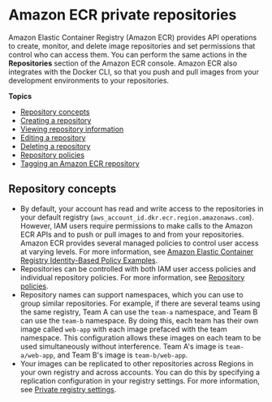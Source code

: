 # Amazon ECR private repositories<a name="Repositories"></a>

Amazon Elastic Container Registry \(Amazon ECR\) provides API operations to create, monitor, and delete image repositories and set permissions that control who can access them\. You can perform the same actions in the **Repositories** section of the Amazon ECR console\. Amazon ECR also integrates with the Docker CLI, so that you push and pull images from your development environments to your repositories\.

**Topics**
+ [Repository concepts](#repository-concepts)
+ [Creating a repository](repository-create.md)
+ [Viewing repository information](repository-info.md)
+ [Editing a repository](repository-edit.md)
+ [Deleting a repository](repository-delete.md)
+ [Repository policies](repository-policies.md)
+ [Tagging an Amazon ECR repository](ecr-using-tags.md)

## Repository concepts<a name="repository-concepts"></a>
+ By default, your account has read and write access to the repositories in your default registry \(`aws_account_id.dkr.ecr.region.amazonaws.com`\)\. However, IAM users require permissions to make calls to the Amazon ECR APIs and to push or pull images to and from your repositories\. Amazon ECR provides several managed policies to control user access at varying levels\. For more information, see [Amazon Elastic Container Registry Identity\-Based Policy Examples](security_iam_id-based-policy-examples.md)\.
+ Repositories can be controlled with both IAM user access policies and individual repository policies\. For more information, see [Repository policies](repository-policies.md)\.
+ Repository names can support namespaces, which you can use to group similar repositories\. For example, if there are several teams using the same registry, Team A can use the `team-a` namespace, and Team B can use the `team-b` namespace\. By doing this, each team has their own image called `web-app` with each image prefaced with the team namespace\. This configuration allows these images on each team to be used simultaneously without interference\. Team A's image is `team-a/web-app`, and Team B's image is `team-b/web-app`\.
+ Your images can be replicated to other repositories across Regions in your own registry and across accounts\. You can do this by specifying a replication configuration in your registry settings\. For more information, see [Private registry settings](registry-settings.md)\.